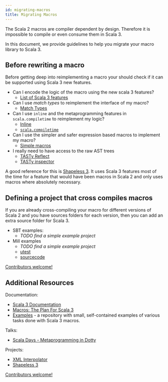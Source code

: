 ```yaml
---
id: migrating-macros
title: Migrating Macros
---
```

The Scala 2 macros are compiler dependent by design.
Therefore it is impossible to compile or even consume them in Scala 3.

In this document, we provide guidelines to help you migrate your macro library to Scala 3.

## Before rewriting a macro

Before getting deep into reimplementing a macro your should check if it can be supported using Scala 3 new features.

* Can I encode the logic of the macro using the new scala 3 features?
  * [List of Scala 3 features](http://dotty.epfl.ch/docs/reference/overview.html)
* Can I use *match types* to reimplement the interface of my macro?
  * [Match Types](http://dotty.epfl.ch/docs/reference/new-types/match-types.html)
* Can I use `inline` and the metaprogramming features in `scala.compiletime` to reimplement my logic?
  * [Inline](http://dotty.epfl.ch/docs/reference/metaprogramming/inline.html)
  * [`scala.compiletime`](http://dotty.epfl.ch/api/scala/compiletime/index.html)
* Can I use the simpler and safer expression based macros to implement my macro?
  * [Simple macros](http://dotty.epfl.ch/docs/reference/metaprogramming/macros.html)
* I really need to have access to the raw AST trees
  * [TASTy Reflect](http://dotty.epfl.ch/docs/reference/metaprogramming/tasty-reflect.html)
  * [TASTy inspector](http://dotty.epfl.ch/docs/reference/metaprogramming/tasty-inspect.html)

A good reference for this is [Shapeless 3](https://github.com/dotty-staging/shapeless/tree/shapeless-3). It uses Scala 3 features most of the time for a feature that would have been macros in Scala 2 and only uses macros where absolutely necessary.

## Defining a project that cross compiles macros

If you are already cross-compiling your macro for different versions of Scala 2 and you have sources folders for each version, then you can add an extra source folder for Scala 3.

* SBT examples:
  * *TODO find a simple example project*
* Mill examples
  * *TODO find a simple example project*
  * [utest](https://github.com/dotty-staging/utest/tree/dotty)
  * [sourcecode](https://github.com/dotty-staging/sourcecode/tree/dotty-community-build)

[Contributors welcome!](../contributing.md)

## Additional Resources

Documentation:
- [Scala 3 Documentation](https://dotty.epfl.ch/docs/reference/metaprogramming/toc.html)
- [Macros: The Plan For Scala 3](https://www.scala-lang.org/blog/2018/04/30/in-a-nutshell.html)
- [Examples](https://github.com/lampepfl/dotty-macro-examples) - a repository with small, self-contained examples of various tasks done with Scala 3 macros.

Talks:
* [Scala Days - Metaprogramming in Dotty](https://www.youtube.com/watch?v=ZfDS_gJyPTc)

Projects:
* [XML Interpolator](https://github.com/dotty-staging/xml-interpolator/tree/master)
* [Shapeless 3](https://github.com/dotty-staging/shapeless/tree/shapeless-3)

[Contributors welcome!](../contributing.md)
